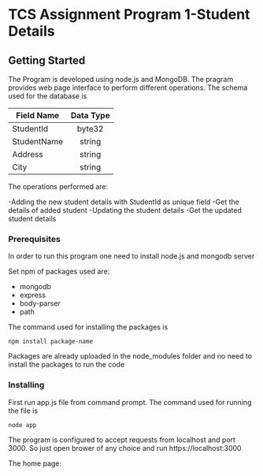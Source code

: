 # TCS Assignment Program 1-Student Details

## Getting Started

The Program is developed using node.js and MongoDB. The pragram provides web page interface to perform different operations. The schema used for the database is

| Field Name       | Data Type         |
| ------------- |:-------------:|
| StudentId     | byte32 | 
| StudentName      | string      |  
| Address | string      | 
| City | string      | 

The operations performed are:

-Adding the new student details with StudentId as unique field
-Get the details of added student
-Updating the student details
-Get the updated student details

### Prerequisites

In order to run this program one need to install node.js and mongodb server

 Set npm of packages used are:
* mongodb
* express
* body-parser
* path

The command used for installing the packages is 
```
npm install package-name
```
Packages are already uploaded in the node_modules folder and no need to install the packages to run the code

### Installing

First run app.js file from command prompt.
The command used for running the file is

```
node app
```

The program is configured to accept requests from localhost and port 3000. So just open brower of any choice and run https://localhost:3000

The home page:
